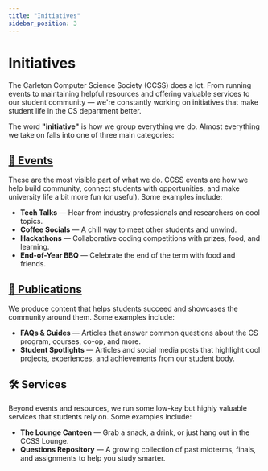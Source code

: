 ```yaml
---
title: "Initiatives"
sidebar_position: 3
---
```


# Initiatives

The Carleton Computer Science Society (CCSS) does a lot. From running events to maintaining helpful resources and offering valuable services to our student community — we're constantly working on initiatives that make student life in the CS department better.

The word **"initiative"** is how we group everything we do. Almost everything we take on falls into one of three main categories:

## [🎉 Events](/docs/events/overview)

These are the most visible part of what we do. CCSS events are how we help build community, connect students with opportunities, and make university life a bit more fun (or useful). Some examples include:

- **Tech Talks** — Hear from industry professionals and researchers on cool topics.
- **Coffee Socials** — A chill way to meet other students and unwind.
- **Hackathons** — Collaborative coding competitions with prizes, food, and learning.
- **End-of-Year BBQ** — Celebrate the end of the term with food and friends.

## [📝 Publications](/docs/organization/publications/)

We produce content that helps students succeed and showcases the community around them. Some examples include:

- **FAQs & Guides** — Articles that answer common questions about the CS program, courses, co-op, and more.
- **Student Spotlights** — Articles and social media posts that highlight cool projects, experiences, and achievements from our student body.

## 🛠️ Services

Beyond events and resources, we run some low-key but highly valuable services that students rely on. Some examples include:

- **The Lounge Canteen** — Grab a snack, a drink, or just hang out in the CCSS Lounge.
- **Questions Repository** — A growing collection of past midterms, finals, and assignments to help you study smarter.
